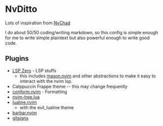 # NvDitto

Lots of inspiration from [NvChad](https://nvchad.com)

I do about 50/50 coding/writing markdown, so this config is simple enough for me to write simple plaintext but also powerful enough to write good code. 

## Plugins

- [LSP Zero](https://github.com/VonHeikemen/lsp-zero.nvim) - LSP stuffs
    - this includes [mason.nvim](https://github.com/williamboman/mason.nvim) and other abstractions to make it easy to interact with the nvim lsp.
- Catppuccin Frappe theme -- this may change frequently
- [conform.nvim](https://github.com/stevearc/conform.nvim) - Formatting
- [nvim-tree.lua](https://github.com/nvim-tree/nvim-tree.lua)
- [lualine.nvim](https://github.com/nvim-lualine/lualine.nvim)
    - with the evil_lualine theme
- [barbar.nvim](https://github.com/romgrk/barbar.nvim)
- [gitsigns](https://github.com/lewis6991/gitsigns.nvim)

